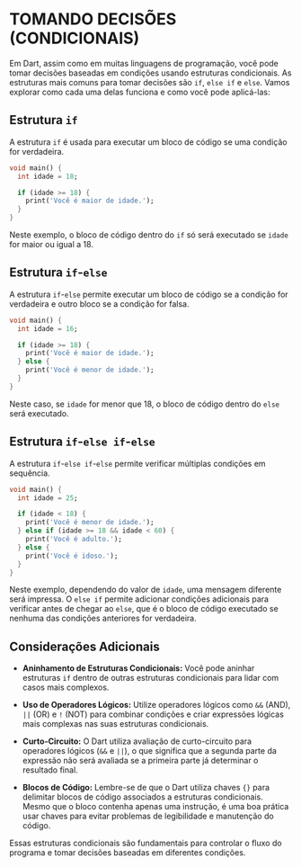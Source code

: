 # TOMANDO DECISÕES (CONDICIONAIS)
Em Dart, assim como em muitas linguagens de programação, você pode tomar decisões baseadas em condições usando estruturas condicionais. As estruturas mais comuns para tomar decisões são `if`, `else if` e `else`. Vamos explorar como cada uma delas funciona e como você pode aplicá-las:

## Estrutura `if`
A estrutura `if` é usada para executar um bloco de código se uma condição for verdadeira.

```dart
void main() {
  int idade = 18;

  if (idade >= 18) {
    print('Você é maior de idade.');
  }
}
```

Neste exemplo, o bloco de código dentro do `if` só será executado se `idade` for maior ou igual a 18.

## Estrutura `if`-`else`
A estrutura `if`-`else` permite executar um bloco de código se a condição for verdadeira e outro bloco se a condição for falsa.

```dart
void main() {
  int idade = 16;

  if (idade >= 18) {
    print('Você é maior de idade.');
  } else {
    print('Você é menor de idade.');
  }
}
```

Neste caso, se `idade` for menor que 18, o bloco de código dentro do `else` será executado.

## Estrutura `if`-`else if`-`else`
A estrutura `if`-`else if`-`else` permite verificar múltiplas condições em sequência.

```dart
void main() {
  int idade = 25;

  if (idade < 18) {
    print('Você é menor de idade.');
  } else if (idade >= 18 && idade < 60) {
    print('Você é adulto.');
  } else {
    print('Você é idoso.');
  }
}
```

Neste exemplo, dependendo do valor de `idade`, uma mensagem diferente será impressa. O `else if` permite adicionar condições adicionais para verificar antes de chegar ao `else`, que é o bloco de código executado se nenhuma das condições anteriores for verdadeira.

## Considerações Adicionais
- **Aninhamento de Estruturas Condicionais:** Você pode aninhar estruturas `if` dentro de outras estruturas condicionais para lidar com casos mais complexos.

- **Uso de Operadores Lógicos:** Utilize operadores lógicos como `&&` (AND), `||` (OR) e `!` (NOT) para combinar condições e criar expressões lógicas mais complexas nas suas estruturas condicionais.

- **Curto-Circuito:** O Dart utiliza avaliação de curto-circuito para operadores lógicos (`&&` e `||`), o que significa que a segunda parte da expressão não será avaliada se a primeira parte já determinar o resultado final.

- **Blocos de Código:** Lembre-se de que o Dart utiliza chaves `{}` para delimitar blocos de código associados a estruturas condicionais. Mesmo que o bloco contenha apenas uma instrução, é uma boa prática usar chaves para evitar problemas de legibilidade e manutenção do código.

Essas estruturas condicionais são fundamentais para controlar o fluxo do programa e tomar decisões baseadas em diferentes condições.
